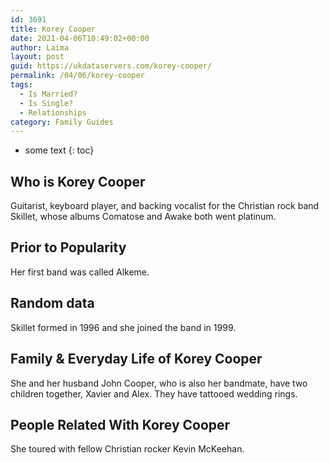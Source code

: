 ```yaml
---
id: 3691
title: Korey Cooper
date: 2021-04-06T10:49:02+00:00
author: Laima
layout: post
guid: https://ukdataservers.com/korey-cooper/
permalink: /04/06/korey-cooper
tags:
  - Is Married?
  - Is Single?
  - Relationships
category: Family Guides
---
```


* some text
{: toc}


## Who is Korey Cooper
                  
                  
                  
Guitarist, keyboard player, and backing vocalist for the Christian rock band Skillet, whose albums Comatose and Awake both went platinum.
                  
              
            
              
            
                
                
                
## Prior to Popularity
                  
                  
                  
Her first band was called Alkeme.
                  
              
            
              
            
                
                
                
## Random data
                  
                  
                  
Skillet formed in 1996 and she joined the band in 1999.
                  
              
            
              
            
                
                
                
## Family & Everyday Life of Korey Cooper
                  
                  
                  
She and her husband John Cooper, who is also her bandmate, have two children together, Xavier and Alex. They have tattooed wedding rings.
                  
              
            
              
            
                
                
                
## People Related With Korey Cooper
                  
                  
                  
She toured with fellow Christian rocker Kevin McKeehan.
                  
              
            
              
            
                
              
            
              
              
            
            
              
            
          
          
          